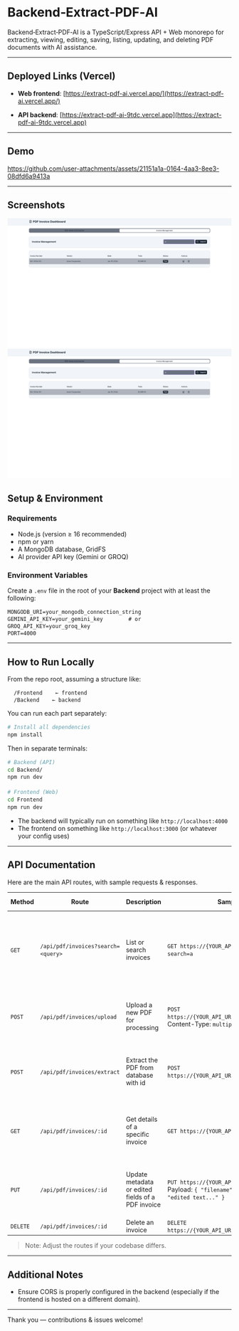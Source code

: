 # Backend‑Extract‑PDF‑AI

Backend‑Extract‑PDF‑AI is a TypeScript/Express API + Web monorepo for extracting, viewing, editing, saving, listing, updating, and deleting PDF documents with AI assistance.

---

## Deployed Links (Vercel)

* **Web frontend**: [https://extract-pdf-ai.vercel.app/](https://extract-pdf-ai.vercel.app/)

* **API backend**: [https://extract-pdf-ai-9tdc.vercel.app](https://extract-pdf-ai-9tdc.vercel.app)

---

## Demo


https://github.com/user-attachments/assets/21151a1a-0164-4aa3-8ee3-08dfd6a9413a

---

## Screenshots
<p align="center">
  <img src="https://github.com/0-Hossam-0/Extract-PDF-AI/blob/master/Screenshots/Screenshot%20from%202025-09-11%2015-09-41.png" >
  <img src="https://github.com/0-Hossam-0/Extract-PDF-AI/blob/master/Screenshots/Screenshot%20from%202025-09-11%2015-09-41.png">
</p>

## Setup & Environment

### Requirements

* Node.js (version ≥ 16 recommended)
* npm or yarn
* A MongoDB database, GridFS
* AI provider API key (Gemini or GROQ)

### Environment Variables

Create a `.env` file in the root of your **Backend** project with at least the following:

```dotenv
MONGODB_URI=your_mongodb_connection_string
GEMINI_API_KEY=your_gemini_key        # or
GROQ_API_KEY=your_groq_key
PORT=4000
```

---

## How to Run Locally

From the repo root, assuming a structure like:

```
  /Frontend    ← frontend
  /Backend    ← backend
```

You can run each part separately:

```bash
# Install all dependencies
npm install
```

Then in separate terminals:

```bash
# Backend (API)
cd Backend/
npm run dev

# Frontend (Web)
cd Frontend
npm run dev
```

* The backend will typically run on something like `http://localhost:4000`
* The frontend on something like `http://localhost:3000` (or whatever your config uses)

---

## API Documentation

Here are the main API routes, with sample requests & responses.

| Method   | Route                              | Description                                       | Sample Request                                                                                                            | Sample Response                                                                                                            |
| -------- | ---------------------------------- | ------------------------------------------------- | ------------------------------------------------------------------------------------------------------------------------- | -------------------------------------------------------------------------------------------------------------------------- |
| `GET`    | `/api/pdf/invoices?search=<query>` | List or search invoices                           | `GET https://{YOUR_API_URL}/api/pdf/invoices?search=a`                                                                    | `200 OK` <br> `json { "invoices": [ { "id": "123", "filename": "invoice1.pdf", "text": "...extracted text..." }, ... ] } ` |
| `POST`   | `/api/pdf/invoices/upload`         | Upload a new PDF for processing                   | `POST https://{YOUR_API_URL}/api/pdf/invoices/upload` <br> Content-Type: `multipart/form-data` with file field            | `201 Created` <br> `json { "id": "123", "filename": "invoice1.pdf", "status": "processing" } `                             |
| `POST`   | `/api/pdf/invoices/extract`        | Extract the PDF from database with id             | `POST https://{YOUR_API_URL}/api/pdf/invoices/extract`                                                                    | `200 OK` <br> `json { "id": "123", "filename": "invoice1.pdf", "status": "processing" } `                             |
| `GET`    | `/api/pdf/invoices/:id`            | Get details of a specific invoice                 | `GET https://{YOUR_API_URL}/api/pdf/invoices/123`                                                                         | `200 OK` <br> `json { "id": "123", "filename": "invoice1.pdf", "text": "...extracted text..." } `                          |
| `PUT`    | `/api/pdf/invoices/:id`            | Update metadata or edited fields of a PDF invoice | `PUT https://{YOUR_API_URL}/api/pdf/invoices/123` <br> Payload: `{ "filename": "newname.pdf", "text": "edited text..." }` | `200 OK` <br> `json { "id": "123", "filename": "newname.pdf", "text": "edited text..." } `                                 |
| `DELETE` | `/api/pdf/invoices/:id`            | Delete an invoice                                 | `DELETE https://{YOUR_API_URL}/api/pdf/invoices/123`                                                                      | `204 No Content`                                                                                                           |

> Note: Adjust the routes if your codebase differs.

---

## Additional Notes

* Ensure CORS is properly configured in the backend (especially if the frontend is hosted on a different domain).

---


Thank you — contributions & issues welcome!
